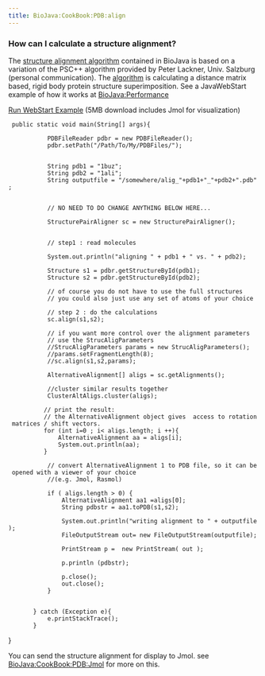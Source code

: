 ```yaml
---
title: BioJava:CookBook:PDB:align
---
```


### How can I calculate a structure alignment?

The [structure alignment
algorithm](BioJava:CookBook:PDB:aboutalign "wikilink") contained in
BioJava is based on a variation of the PSC++ algorithm provided by Peter
Lackner, Univ. Salzburg (personal communication). The
[algorithm](BioJava:CookBook:PDB:aboutalign "wikilink") is calculating a
distance matrix based, rigid body protein structure superimposition. See
a JavaWebStart example of how it works at <BioJava:Performance>

[Run WebStart
Example](http://www.biojava.org/download/performance/biojava-structure-example1.jnlp)
(5MB download includes Jmol for visualization)

<java>

` public static void main(String[] args){`

`           PDBFileReader pdbr = new PDBFileReader();          `  
`           pdbr.setPath("/Path/To/My/PDBFiles/");`  
`           `  
`           `  
`           String pdb1 = "1buz";`  
`           String pdb2 = "1ali";            `  
`           String outputfile = "/somewhere/alig_"+pdb1+"_"+pdb2+".pdb";`  
`         `

`           // NO NEED TO DO CHANGE ANYTHING BELOW HERE...`  
`           `  
`           StructurePairAligner sc = new StructurePairAligner();            `  
`           `  
`           // step1 : read molecules`  
`           `  
`           System.out.println("aligning " + pdb1 + " vs. " + pdb2);`  
`           `  
`           Structure s1 = pdbr.getStructureById(pdb1);`  
`           Structure s2 = pdbr.getStructureById(pdb2);                       `  
`           // of course you do not have to use the full structures`  
`           // you could also just use any set of atoms of your choice`

`           // step 2 : do the calculations`  
`           sc.align(s1,s2);`

`           // if you want more control over the alignment parameters`  
`           // use the StrucAligParameters`  
`           //StrucAligParameters params = new StrucAligParameters();`  
`           //params.setFragmentLength(8);      `  
`           //sc.align(s1,s2,params); `

`           AlternativeAlignment[] aligs = sc.getAlignments();`  
`           `  
`           //cluster similar results together `  
`           ClusterAltAligs.cluster(aligs);`  
`           `  
`          // print the result:`  
`          // the AlternativeAlignment object gives  access to rotation matrices / shift vectors.`  
`          for (int i=0 ; i< aligs.length; i ++){`  
`              AlternativeAlignment aa = aligs[i];`  
`              System.out.println(aa);              `  
`          }`

`           // convert AlternativeAlignment 1 to PDB file, so it can be opened with a viewer of your choice`  
`           //(e.g. Jmol, Rasmol)`  
`           `  
`           if ( aligs.length > 0) {`  
`               AlternativeAlignment aa1 =aligs[0];`  
`               String pdbstr = aa1.toPDB(s1,s2);`  
`               `  
`               System.out.println("writing alignment to " + outputfile);`  
`               FileOutputStream out= new FileOutputStream(outputfile); `  
`               PrintStream p =  new PrintStream( out );`  
`       `  
`               p.println (pdbstr);`

`               p.close();`  
`               out.close();`  
`           }`  
`           `  
`                      `  
`       } catch (Exception e){`  
`           e.printStackTrace();`  
`       }`

} </java>

You can send the structure alignment for display to Jmol. see
<BioJava:CookBook:PDB:Jmol> for more on this.
